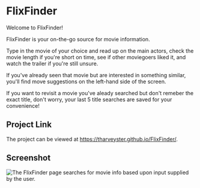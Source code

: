 # FlixFinder

Welcome to FlixFinder!

FlixFinder is your on-the-go source for movie information.

Type in the movie of your choice and read up on the main actors, check the movie length if you're short on time, see if other moviegoers liked it, and watch the trailer if you're still unsure.

If you've already seen that movie but are interested in something similar, you'll find move suggestions on the left-hand side of the screen.

If you want to revisit a movie you've aleady searched but don't remeber the exact title, don't worry, your last 5 title searches are saved for your convenience!

## Project Link
The project can be viewed at <https://tharveyster.github.io/FlixFinder/>.

## Screenshot
![The FlixFinder page searches for movie info based upon input supplied by the user.](./assets/images/flixfinder-demo.png)
